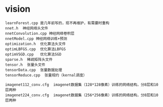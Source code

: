 # vision
    learnForest.cpp 是几年前写的，现不再维护，有需要时重构
    nnet.h  神经网络头文件
    nnetConvolution.cpp 神经网络卷积层
    nnetModel.cpp 神经网络训练+预测
    optimization.h  优化算法头文件
    optimLBFGS.cpp  优化算法LBFGS
    optimVSGD.cpp   优化算法SGD
    sparse.h  稀疏矩阵头文件
    tensor.h  张量头文件
    tensorData.cpp  张量数据处理
    tensorReduce.cpp  张量规约（kernal调度）
    
    imagenet112_conv.cfg  imagenet数据集（128*128像素）训练的网络结构，分8层和10层两种
    imagenet224_conv.cfg  imagenet数据集（256*256像素）训练的网络结构，分8层和10层两种
